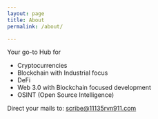 ```yaml
---
layout: page
title: About
permalink: /about/

---
```

Your go-to Hub for
* Cryptocurrencies 
* Blockchain with Industrial focus
* DeFi
* Web 3.0 with Blockchain focused development
* OSINT (Open Source Intelligence)

Direct your mails to: scribe@11135rvn911.com